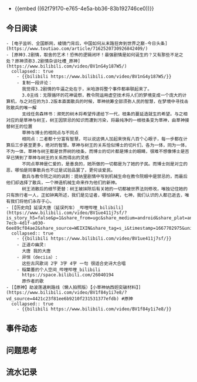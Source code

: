 - {{embed ((62f79170-e765-4e5a-bb36-83b192746ce0))}}
## 今日阅读
	- [电子监听、全国断网，棱镜门背后，中国如何从末路狂奔到世界之巅-今日头条](https://www.toutiao.com/article/7162520730926842409/)
	- [原神3.2剧情，取舍的艺术！恐怖的逻辑闭环！最强剧情是如何诞生的？又有那些不足之处？原神须弥3.2剧情杂谈吐槽_原神](https://www.bilibili.com/video/BV1nG4y187W5/)
	  collapsed:: true
		- {{bilibili https://www.bilibili.com/video/BV1nG4y187W5/}}
		- 复制一段评论：
		  我觉得3.2剧情的牛逼之处在于，米哈游将整个事件都串联起来了。
		  3.0主线：无限循环的花神诞祭，教令院运用虚空技术将人们的梦境变成一个庞大的计算机，与之对应的为3.2版本直面散兵的时候，草神统筹全部须弥人民的智慧，在梦境中寻找击败散兵的唯一解
		  支线任务森林书：濒死的树木将希望传递给下一代，枝条的蔓延造就生的希望。与之相对应的是草神与树王，树王因禁忌的知识而遭到污染，将最纯净的一根枝条变为草神，由草神接替树王的位置
		  草神与博士的相同点与不同点
		  相同点：二者都十分富有智慧，可以说这俩人加起来快有八百个心眼子，每一步都在计算后三步甚至更多，绝对的智慧。草神与树王的关系恰似博士的切片们，各为一体，同为一体，不为一体，草神与树王都是世界树的枝条，而博士的切片都是博士的眼睛，很难不想像博士是否早已猜到了草神与树王的关系而得出的灵感
		  不同点草神是仁爱的，是善良的，她所做的一切都是为了她的子民。而博士则是对立的恶，哪怕是同事散兵也不过是试验品罢了，更何谈爱民。
		  散兵与教令院之间的讽刺：提纳里剧情中写到机械生命在教令院眼中是禁忌的，而最后他们却选择了散兵，一个神造机械生命来作为他们的新神。
		  树王消散后的细节更替：树王被抹除后有关她的一切都被世界法则修改，唯独记住她的只有旅行者一人，正如钟离所述，我们是见证者，哪怕钟离，七神，我们认识的人都已逝去，唯有我们将他们永存于心。​
	- [【历史向】延误大唐（延误列车）_哔哩哔哩_bilibili](https://www.bilibili.com/video/BV1ue411j7sf/?is_story_h5=false&p=1&share_from=ugc&share_medium=android&share_plat=android&share_session_id=125e84c7-7ecb-4d1f-a030-6ee89cf84ae2&share_source=WEIXIN&share_tag=s_i&timestamp=1667702975&unique_k=0ts0Luk&vd_source=4421c23f81ee6b9210f231531377efdb)
	  collapsed:: true
		- {{bilibili https://www.bilibili.com/video/BV1ue411j7sf/}}
		- 正道の幽灵:
		  大唐 我的大唐
		- 异恒（deciia）:
		  这些古风歌词 2字 3字 4字 一句 很适合史诗大合唱
		- 稲葉曇的个人空间_哔哩哔哩_bilibili
		  https://space.bilibili.com/26040194
		  原作者的歌
	- [【原神】劫波莲速刷路线（懒人拍照版）【小草神纳西妲突破材料】](https://www.bilibili.com/video/BV1f84y1i7e8/?vd_source=4421c23f81ee6b9210f231531377efdb) #原神
	  collapsed:: true
		- {{bilibili https://www.bilibili.com/video/BV1f84y1i7e8/}}
## 事件动态
## 问题思考
## 流水记录